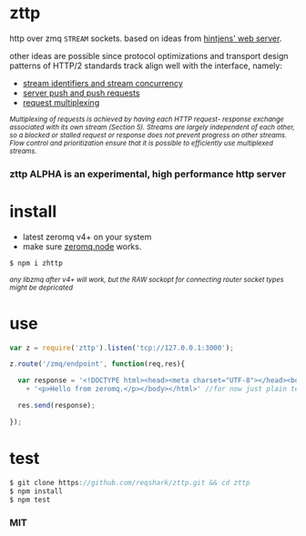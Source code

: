 # zttp
http over zmq `STREAM` sockets. based on ideas from [hintjens' web server](http://hintjens.com/blog:42).

other ideas are possible since protocol optimizations and transport design patterns of HTTP/2 standards track align well with the interface, namely:
* [stream identifiers and stream concurrency](https://tools.ietf.org/html/draft-ietf-httpbis-http2-17#section-5.1.1)
* [server push and push requests](https://tools.ietf.org/html/draft-ietf-httpbis-http2-17#section-8.2)
* [request multiplexing](https://tools.ietf.org/html/draft-ietf-httpbis-http2-17#section-5)

*<sub>Multiplexing of requests is achieved by having each HTTP request-
   response exchange associated with its own stream (Section 5).
   Streams are largely independent of each other, so a blocked or
   stalled request or response does not prevent progress on other
   streams. Flow control and prioritization ensure that it is possible to
   efficiently use multiplexed streams.</sub>*

### zttp ALPHA is an experimental, high performance http server 

# install
* latest zeromq v4+ on your system
* make sure [zeromq.node](https://github.com/JustinTulloss/zeromq.node) works.

```bash
$ npm i zhttp
```

*<sub>any libzmq after v4+ will work, but the RAW sockopt for connecting router socket types might be depricated</sub>*

# use
```js
var z = require('zttp').listen('tcp://127.0.0.1:3000');

z.route('/zmq/endpoint', function(req,res){

  var response = '<!DOCTYPE html><head><meta charset="UTF-8"></head><body>'
    + '<p>Hello from zeromq.</p></body></html>' //for now just plain text html

  res.send(response);

});
```

# test
```js
$ git clone https://github.com/reqshark/zttp.git && cd zttp
$ npm install
$ npm test
```


### MIT
